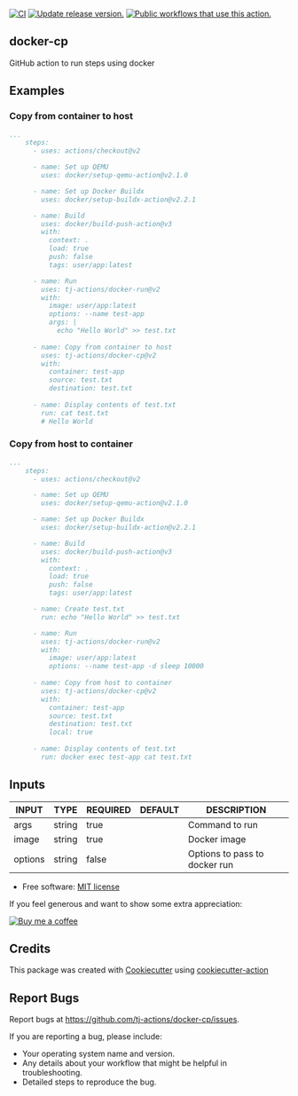 [![CI](https://github.com/tj-actions/docker-cp/workflows/CI/badge.svg)](https://github.com/tj-actions/docker-cp/actions?query=workflow%3ACI)
[![Update release version.](https://github.com/tj-actions/docker-cp/workflows/Update%20release%20version./badge.svg)](https://github.com/tj-actions/docker-cp/actions?query=workflow%3A%22Update+release+version.%22)
[![Public workflows that use this action.](https://img.shields.io/endpoint?url=https%3A%2F%2Fused-by.vercel.app%2Fapi%2Fgithub-actions%2Fused-by%3Faction%3Dtj-actions%2Fdocker-cp%26badge%3Dtrue)](https://github.com/search?o=desc\&q=tj-actions+docker-cp+path%3A.github%2Fworkflows+language%3AYAML\&s=\&type=Code)

## docker-cp

GitHub action to run steps using docker

## Examples

### Copy from container to host

```yaml
...
    steps:
      - uses: actions/checkout@v2

      - name: Set up QEMU
        uses: docker/setup-qemu-action@v2.1.0

      - name: Set up Docker Buildx
        uses: docker/setup-buildx-action@v2.2.1

      - name: Build
        uses: docker/build-push-action@v3
        with:
          context: .
          load: true
          push: false
          tags: user/app:latest

      - name: Run
        uses: tj-actions/docker-run@v2
        with:
          image: user/app:latest
          options: --name test-app
          args: |
            echo "Hello World" >> test.txt
      
      - name: Copy from container to host
        uses: tj-actions/docker-cp@v2
        with:
          container: test-app
          source: test.txt
          destination: test.txt
      
      - name: Display contents of test.txt
        run: cat test.txt
        # Hello World
```

### Copy from host to container

```yaml
...
    steps:
      - uses: actions/checkout@v2

      - name: Set up QEMU
        uses: docker/setup-qemu-action@v2.1.0

      - name: Set up Docker Buildx
        uses: docker/setup-buildx-action@v2.2.1

      - name: Build
        uses: docker/build-push-action@v3
        with:
          context: .
          load: true
          push: false
          tags: user/app:latest

      - name: Create test.txt
        run: echo "Hello World" >> test.txt

      - name: Run
        uses: tj-actions/docker-run@v2
        with:
          image: user/app:latest
          options: --name test-app -d sleep 10000
      
      - name: Copy from host to container
        uses: tj-actions/docker-cp@v2
        with:
          container: test-app
          source: test.txt
          destination: test.txt
          local: true
      
      - name: Display contents of test.txt
        run: docker exec test-app cat test.txt
```

## Inputs

<!-- AUTO-DOC-INPUT:START - Do not remove or modify this section -->

|  INPUT  |  TYPE  | REQUIRED | DEFAULT |          DESCRIPTION          |
|---------|--------|----------|---------|-------------------------------|
|  args   | string |   true   |         |        Command to run         |
|  image  | string |   true   |         |         Docker image          |
| options | string |  false   |         | Options to pass to docker run |

<!-- AUTO-DOC-INPUT:END -->

*   Free software: [MIT license](LICENSE)

If you feel generous and want to show some extra appreciation:

[![Buy me a coffee][buymeacoffee-shield]][buymeacoffee]

[buymeacoffee]: https://www.buymeacoffee.com/jackton1

[buymeacoffee-shield]: https://www.buymeacoffee.com/assets/img/custom_images/orange_img.png

## Credits

This package was created with [Cookiecutter](https://github.com/cookiecutter/cookiecutter) using [cookiecutter-action](https://github.com/tj-actions/cookiecutter-action)

## Report Bugs

Report bugs at https://github.com/tj-actions/docker-cp/issues.

If you are reporting a bug, please include:

*   Your operating system name and version.
*   Any details about your workflow that might be helpful in troubleshooting.
*   Detailed steps to reproduce the bug.
